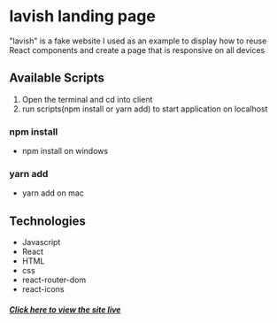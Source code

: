 # lavish landing page
"lavish" is a fake website I used as an example to display how to reuse React components and create a page that is responsive on all devices

## Available Scripts
1) Open the terminal and cd into client
2) run scripts(npm install or yarn add) to start application on localhost
### npm install
- npm install on windows
### yarn add
- yarn add on mac

## Technologies
 - Javascript
 - React
 - HTML
 - css
 - react-router-dom
 - react-icons


##### [Click here to view the site live](https://jolly-blackwell-5020d1.netlify.app/)
